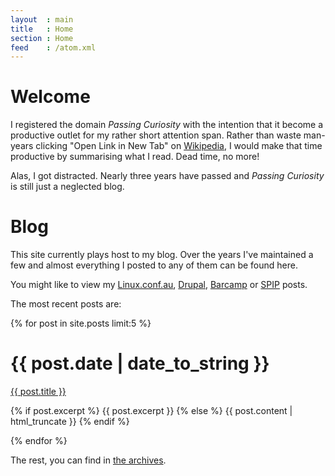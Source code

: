 ```yaml
---
layout  : main
title   : Home
section : Home
feed    : /atom.xml
---
```


Welcome
=======

I registered the domain *Passing Curiosity* with the intention that it
become a productive outlet for my rather short attention span. Rather
than waste man-years clicking "Open Link in New Tab" on
[Wikipedia][wp], I would make that time productive by summarising what
I read. Dead time, no more! 

[wp]: http://en.wikipedia.org/wiki/ "Wikipedia, the free encyclopedia"

Alas, I got distracted. Nearly three years have passed and *Passing
Curiosity* is still just a neglected blog.

Blog
====

This site currently plays host to my blog. Over the years I've
maintained a few and almost everything I posted to any of them can be
found here. 

You might like to view my [Linux.conf.au](/lca/), [Drupal](/drupal/),
[Barcamp](/barcamp/) or [SPIP](/spip) posts.

The most recent posts are:

{% for post in site.posts limit:5 %}
<div class="section list">
  <h1>{{ post.date | date_to_string }}</h1>
  <p class="line">
    <a class="title" href="{{ post.url }}">{{ post.title }}</a>
  </p>
  <p class="excerpt">
	{% if post.excerpt %}
	  {{ post.excerpt }}
    {% else %}
      {{ post.content | html_truncate }}
    {% endif %}
  </p>
</div>
{% endfor %}

The rest, you can find in [the archives](/archives/).
